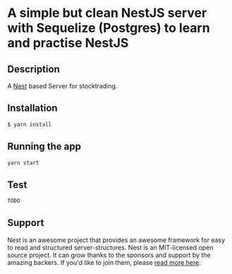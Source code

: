 [circleci-image]: https://img.shields.io/circleci/build/github/nestjs/nest/master?token=abc123def456
[circleci-url]: https://circleci.com/gh/nestjs/nest

>

# A simple but clean NestJS server with Sequelize (Postgres) to learn and practise NestJS

## Description

A [Nest](https://github.com/nestjs/nest) based Server for stocktrading.

## Installation

```bash
$ yarn install
```

## Running the app

```bash
yarn start
```

## Test

```bash
TODO
```

## Support

Nest is an awesome project that provides an awesome framework for easy to read and structured server-structures.
Nest is an MIT-licensed open source project. It can grow thanks to the sponsors and support by the amazing backers. If you'd like to join them, please [read more here](https://docs.nestjs.com/support).
